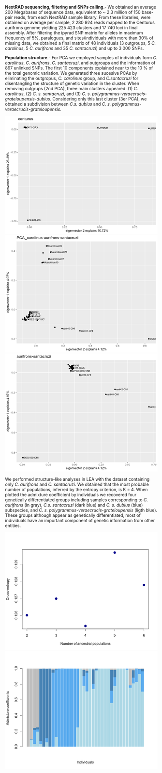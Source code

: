 **NextRAD sequencing, filtering and SNPs calling**.- We obtained an average 200 Megabases of sequence data, equivalent to ~ 2.3 million of 150 base-pair reads, from each NextRAD sample library. From these libraries, were obtained on average per sample, 2 280 924 reads mapped to the Centurus aurifrons genome yielding 225 423 clusters and 17 740 loci in final assembly. After filtering the ipyrad SNP matrix for alleles in maximum frequency of 5%, paralogues, and sites/individuals with more than 30% of missing data, we obtained a final matrix of 48 individuals (3 outgroups, 5 _C. carolinus_, 5 _C. aurifrons_ and 35 _C. santacruzi_) and up to 3 000 SNPs. 
  
**Population structure**.-  For PCA we employed samples of individuals form _C. carolinus_, _C. aurifrons_, _C. santacruzi_, and outgroups and the information of 897 unlinked SNPs. The first 10 components explained near to the 10 % of the total genomic variation. We generated three sucesive PCAs  by eliminating the outgropus, _C. carolinus_ group, and _C.santacruzi_ for disentangling the structure of genetic variation in the cluster. When removing outgrups (2nd PCA), three main clusters appeared:  (1) _C. carolinus_, (2) _C. s. santacruzi_, and (3) _C. s. polygrammus-veraecrucis-grateloupensis-dubius_. Considering only this last cluster (3er PCA), we obtained a subdivision between _C.s. dubius_ and _C. s. polygrammus-veraecrucis-grateloupensis_.
  
![](pca1.png)
![](pca2.png)
![](pca3.png)
  
We performed structure-like analyses in LEA with the dataset containing only _C. aurifrons_ and _C. santacruzi_. We obtained that the most probable number of populations, inferred by the entropy criterion, is K = 4. When plotted the admixture coefficient by individuals we recovered four genetically differentiated groups including samples corresponding to _C. aurifrons_ (in gray), _C.s.  santacruzi_ (dark blue) and _C. s. dubius_ (blue) subspecies, and _C. s. polygrammus-veraecrucis-grateloupensis_ (ligth blue). These groups although appear as genetically differentiated, most of individuals have an important component of genetic information from other entities.
  
![](bestK.png)
![](admixt_coeff.png)
